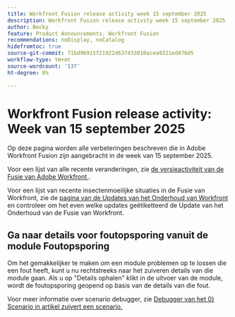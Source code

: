 ```yaml
---
title: Workfront Fusion release activity week 15 september 2025
description: Workfront Fusion release activity week 15 september 2025
author: Becky
feature: Product Announcements, Workfront Fusion
recommendations: noDisplay, noCatalog
hidefromtoc: true
source-git-commit: 71bd96915f21922d637433010acea9321ed476d5
workflow-type: tm+mt
source-wordcount: '137'
ht-degree: 0%

---
```


# Workfront Fusion release activity: Week van 15 september 2025

Op deze pagina worden alle verbeteringen beschreven die in Adobe Workfront Fusion zijn aangebracht in de week van 15 september 2025.

Voor een lijst van alle recente veranderingen, zie [ de versieactiviteit van de Fusie van Adobe Workfront ](/help/workfront-fusion/fusion-product-releases/fusion-release-activity.md).

Voor een lijst van recente insectenmoeilijke situaties in de Fusie van Workfront, zie de [ pagina van de Updates van het Onderhoud van Workfront ](https://experienceleague.adobe.com/en/docs/workfront-known-issues/releases/current-updates) en controleer om het even welke updates geëtiketteerd de Update van het Onderhoud van de Fusie van Workfront.

## Ga naar details voor foutopsporing vanuit de module Foutopsporing

Om het gemakkelijker te maken om een module problemen op te lossen die een fout heeft, kunt u nu rechtstreeks naar het zuiveren details van die module gaan. Als u op &quot;Details ophalen&quot; klikt in de uitvoer van de module, wordt de foutopsporing geopend op basis van de details van die fout.

Voor meer informatie over scenario debugger, zie [ Debugger van het 0} Scenario in artikel zuivert een scenario.](/help/workfront-fusion/manage-scenarios/debug-a-scenario.md#scenario-debugger)

